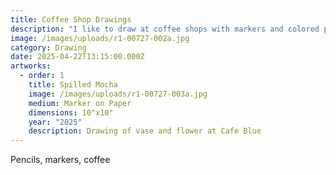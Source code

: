 ```yaml
---
title: Coffee Shop Drawings
description: "I like to draw at coffee shops with markers and colored pencils. "
image: /images/uploads/r1-00727-002a.jpg
category: Drawing
date: 2025-04-22T13:15:00.000Z
artworks:
  - order: 1
    title: Spilled Mocha
    image: /images/uploads/r1-00727-003a.jpg
    medium: Marker on Paper
    dimensions: 10"x10"
    year: "2025"
    description: Drawing of vase and flower at Cafe Blue
---
```

Pencils, markers, coffee
